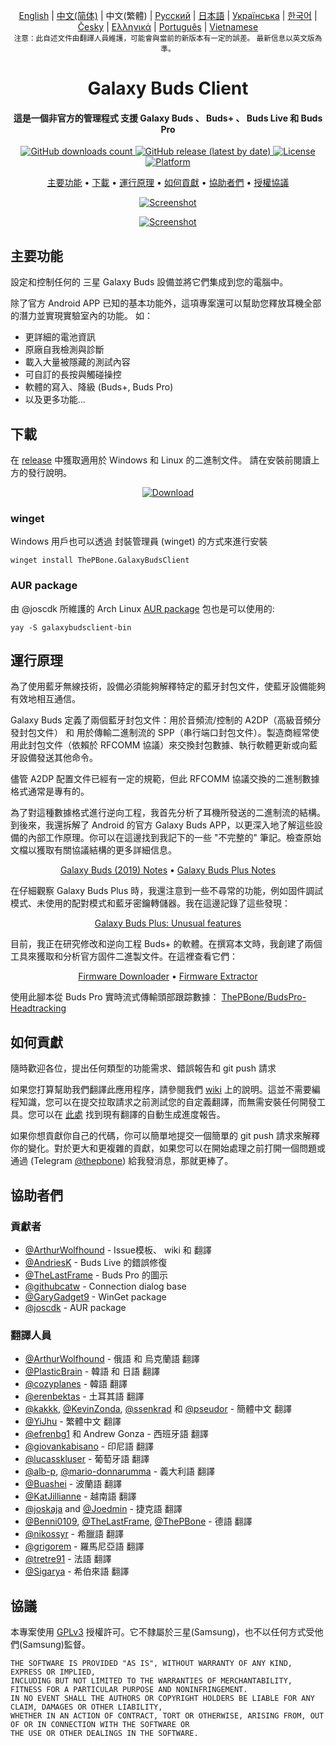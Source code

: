 
<p align="center">
    <a href="../README.md">English</a> | <a href="/docs/README_chs.md">中文(简体)</a> | 中文(繁體) | <a href="/docs/README_rus.md">Русский</a> | <a href="/docs/README_jpn.md">日本語</a> | <a href="/docs/README_ukr.md">Українська</a> | <a href="/docs/README_kor.md">한국어</a> | <a href="/docs/README_cze.md">Česky</a> | <a href="/docs/README_gr.md">Ελληνικά</a> | <a href="/docs/README_pt.md">Português</a> | <a href="/docs/README_vmn.md">Vietnamese</a> <br>
    <sub>注意：此自述文件由翻譯人員維護，可能會與當前的新版本有一定的誤差。 最新信息以英文版為準。</sub>
</p>
<h1 align="center">
  Galaxy Buds Client
  <br>
</h1>
<h4 align="center">這是一個非官方的管理程式 支援 Galaxy Buds 、 Buds+ 、 Buds Live 和 Buds Pro</h4>
<p align="center">
  <a href="https://github.com/ThePBone/GalaxyBudsClient/releases">
    <img alt="GitHub downloads count" src="https://img.shields.io/github/downloads/thepbone/galaxybudsclient/total">
  </a>
  <a href="https://github.com/ThePBone/GalaxyBudsClient/releases">
   <img alt="GitHub release (latest by date)" src="https://img.shields.io/github/v/release/thepbone/galaxybudsclient">
  </a>
  <a href="https://github.com/ThePBone/GalaxyBudsClient/blob/master/LICENSE">
      <img alt="License" src="https://img.shields.io/github/license/thepbone/galaxybudsclient">
  </a>
  <a href="https://github.com/ThePBone/GalaxyBudsClient/releases">
    <img alt="Platform" src="https://img.shields.io/badge/platform-Windows/Linux-yellowgreen">
  </a>
</p>
<p align="center">
  <a href="#主要功能">主要功能</a> •
  <a href="#下載">下載</a> •
  <a href="#運行原理">運行原理</a> •
  <a href="#如何貢獻">如何貢獻</a> •
  <a href="#協助者們">協助者們</a> •
  <a href="#授權協議">授權協議</a>
</p>

<p align="center">
    <a href="https://ko-fi.com/H2H83E5J3"><img alt="Screenshot" src="https://ko-fi.com/img/githubbutton_sm.svg"></a>
</p>

<p align="center">
    <a href="#"><img alt="Screenshot" src="https://github.com/ThePBone/GalaxyBudsClient/blob/master/screenshots/screencap.gif"></a>
</p>

## 主要功能

設定和控制任何的 三星 Galaxy Buds 設備並將它們集成到您的電腦中。

除了官方 Android APP 已知的基本功能外，這項專案還可以幫助您釋放耳機全部的潛力並實現實驗室內的功能。
如：

* 更詳細的電池資訊
* 原廠自我檢測與診斷
* 載入大量被隱藏的測試內容
* 可自訂的長按與觸碰操控
* 軟體的寫入、降級 (Buds+, Buds Pro)
* 以及更多功能...

## 下載

在 [release](https://github.com/ThePBone/GalaxyBudsClient/releases) 中獲取適用於 Windows 和 Linux 的二進制文件。 請在安裝前閱讀上方的發行說明。

<p align="center">
    <a href="https://github.com/ThePBone/GalaxyBudsClient/releases"><img alt="Download" src="https://github.com/ThePBone/GalaxyBudsClient/blob/master/screenshots/download.png"></a>
</p>

### winget

Windows 用戶也可以透過 封裝管理員 (winget) 的方式來進行安裝

```
winget install ThePBone.GalaxyBudsClient
```

### AUR package 

由 @joscdk 所維護的 Arch Linux [AUR package](https://aur.archlinux.org/packages/galaxybudsclient-bin/) 包也是可以使用的:
```
yay -S galaxybudsclient-bin
```


## 運行原理

為了使用藍牙無線技術，設備必須能夠解釋特定的藍牙封包文件，使藍牙設備能夠有效地相互通信。

Galaxy Buds 定義了兩個藍牙封包文件：用於音頻流/控制的 A2DP（高級音頻分發封包文件） 和 用於傳輸二進制流的 SPP（串行端口封包文件）。製造商經常使用此封包文件（依賴於 RFCOMM 協議）來交換封包數據、執行軟體更新或向藍牙設備發送其他命令。

儘管 A2DP 配置文件已經有一定的規範，但此 RFCOMM 協議交換的二進制數據格式通常是專有的。

為了對這種數據格式進行逆向工程，我首先分析了耳機所發送的二進制流的結構。到後來，我還拆解了 Android 的官方 Galaxy Buds APP，以更深入地了解這些設備的內部工作原理。你可以在這邊找到我記下的一些 "不完整的" 筆記。檢查原始文檔以獲取有關協議結構的更多詳細信息。

<p align="center">
  <a href="https://github.com/ThePBone/GalaxyBudsClient/blob/master/GalaxyBudsRFCommProtocol.md">Galaxy Buds (2019) Notes</a> •
  <a href="https://github.com/ThePBone/GalaxyBudsClient/blob/master/Galaxy%20Buds%20Plus%20RFComm%20Protocol%20Notes.md">Galaxy Buds Plus Notes</a>
</p>

在仔細觀察 Galaxy Buds Plus 時，我還注意到一些不尋常的功能，例如固件調試模式、未使用的配對模式和藍牙密鑰轉儲器。我在這邊記錄了這些發現：

<p align="center">
  <a href="https://github.com/ThePBone/GalaxyBudsClient/blob/master/GalaxyBudsPlus_HiddenDebugFeatures.md">Galaxy Buds Plus: Unusual features</a>
</p>

目前，我正在研究修改和逆向工程 Buds+ 的軟體。在撰寫本文時，我創建了兩個工具來獲取和分析官方固件二進製文件。在這裡查看它們：

<p align="center">
  <a href="https://github.com/ThePBone/GalaxyBudsFirmwareDownloader">Firmware Downloader</a> •
  <a href="https://github.com/ThePBone/GalaxyBudsFirmwareExtractor">Firmware Extractor</a>
</p>

使用此腳本從 Buds Pro 實時流式傳輸頭部跟踪數據： [ThePBone/BudsPro-Headtracking](https://github.com/ThePBone/BudsPro-Headtracking)

## 如何貢獻

隨時歡迎各位，提出任何類型的功能需求、錯誤報告和 git push 請求

如果您打算幫助我們翻譯此應用程序，請參閱我們 [wiki](https://github.com/ThePBone/GalaxyBudsClient/wiki/3.-How-to-help-with-translations) 上的說明。這並不需要編程知識，您可以在提交拉取請求之前測試您的自定義翻譯，而無需安裝任何開發工具。您可以在 [此處](https://github.com/ThePBone/GalaxyBudsClient/blob/master/meta/translations.md) 找到現有翻譯的自動生成進度報告。

如果你想貢獻你自己的代碼，你可以簡單地提交一個簡單的 git push 請求來解釋你的變化。對於更大和更複雜的貢獻，如果您可以在開始處理之前打開一個問題或通過 (Telegram [@thepbone](https://t.me/thepbone)) 給我發消息，那就更棒了。

## 協助者們

### 貢獻者

* [@ArthurWolfhound](https://github.com/ArthurWolfhound) - Issue模板、 wiki 和 翻譯
* [@AndriesK](https://github.com/AndriesK) - Buds Live 的錯誤修復
* [@TheLastFrame](https://github.com/TheLastFrame) - Buds Pro 的圖示
* [@githubcatw](https://github.com/githubcatw) - Connection dialog base
* [@GaryGadget9](https://github.com/GaryGadget9) - WinGet package
* [@joscdk](https://github.com/joscdk) - AUR package

### 翻譯人員

* [@ArthurWolfhound](https://github.com/ArthurWolfhound) - 俄語 和 烏克蘭語 翻譯
* [@PlasticBrain](https://github.com/fhalfkg) - 韓語 和 日語 翻譯
* [@cozyplanes](https://github.com/cozyplanes) - 韓語 翻譯
* [@erenbektas](https://github.com/erenbektas) - 土耳其語 翻譯
* [@kakkk](https://github.com/kakkk), [@KevinZonda](https://github.com/KevinZonda), [@ssenkrad](https://github.com/ssenkrad) 和 [@pseudor](https://github.com/pseudor) - 簡體中文 翻譯
* [@YiJhu](https://github.com/YiJhu) - 繁體中文 翻譯
* [@efrenbg1](https://github.com/efrenbg1) 和 Andrew Gonza - 西班牙語 翻譯
* [@giovankabisano](https://github.com/giovankabisano) - 印尼語 翻譯
* [@lucasskluser](https://github.com/lucasskluser) - 葡萄牙語 翻譯
* [@alb-p](https://github.com/alb-p), [@mario-donnarumma](https://github.com/mario-donnarumma) - 義大利語 翻譯
* [@Buashei](https://github.com/Buashei) - 波蘭語 翻譯
* [@KatJillianne](https://github.com/KatJillianne) - 越南語 翻譯
* [@joskaja](https://github.com/joskaja) and [@Joedmin](https://github.com/Joedmin) - 捷克語 翻譯
* [@Benni0109](https://github.com/Benni0109), [@TheLastFrame](https://github.com/TheLastFrame), [@ThePBone](https://github.com/ThePBone) - 德語 翻譯
* [@nikossyr](https://github.com/nikossyr) - 希臘語 翻譯
* [@grigorem](https://github.com/grigorem) - 羅馬尼亞語 翻譯
* [@tretre91](https://github.com/tretre91) - 法語 翻譯
* [@Sigarya](https://github.com/Sigarya) - 希伯來語 翻譯

## 協議

本專案使用 [GPLv3](https://github.com/ThePBone/GalaxyBudsClient/blob/master/LICENSE) 授權許可。它不隸屬於三星(Samsung)，也不以任何方式受他們(Samsung)監督。

```
THE SOFTWARE IS PROVIDED "AS IS", WITHOUT WARRANTY OF ANY KIND, EXPRESS OR IMPLIED, 
INCLUDING BUT NOT LIMITED TO THE WARRANTIES OF MERCHANTABILITY, FITNESS FOR A PARTICULAR PURPOSE AND NONINFRINGEMENT. 
IN NO EVENT SHALL THE AUTHORS OR COPYRIGHT HOLDERS BE LIABLE FOR ANY CLAIM, DAMAGES OR OTHER LIABILITY, 
WHETHER IN AN ACTION OF CONTRACT, TORT OR OTHERWISE, ARISING FROM, OUT OF OR IN CONNECTION WITH THE SOFTWARE OR 
THE USE OR OTHER DEALINGS IN THE SOFTWARE.
```
